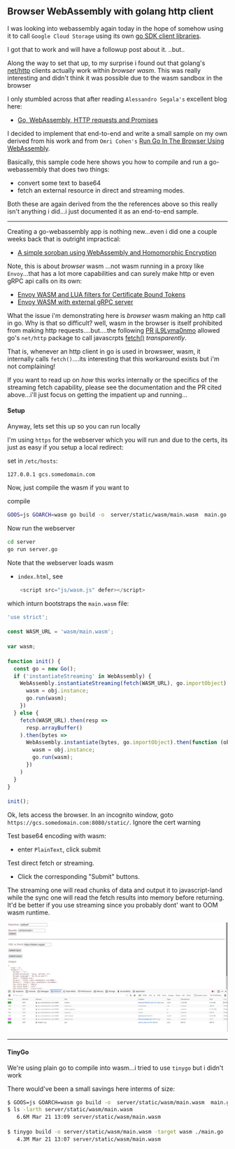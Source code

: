 


## Browser WebAssembly with golang http client


I was looking into webassembly again today in the hope of somehow using it to call `Google Cloud Storage` using its own [go SDK client libraries](https://github.com/googleapis/google-cloud-go/blob/main/storage/storage.go). 

I got that to work and will have a followup post about it.  ..but..

Along the way to set that up, to my surprise i found out that golang's [net/http](https://pkg.go.dev/net/http) clients actually work within _browser wasm_.  This was really interesting and didn't think it was possible due to the wasm sandbox in the browser

I only stumbled across that after reading `Alessandro Segala's` excellent blog here:

*  [Go, WebAssembly, HTTP requests and Promises](https://withblue.ink/2020/10/03/go-webassembly-http-requests-and-promises.html)

I decided to implement that end-to-end and write a small sample on my own derived from his work and from `Omri Cohen's` [Run Go In The Browser Using WebAssembly](https://dev.bitolog.com/go-in-the-browser-using-webassembly/).

Basically, this sample code here shows you how to compile and run a go-webassembly that does two things:

* convert some text to base64
* fetch an external resource in direct and streaming modes.

Both these are again derived from the the references above so this really isn't anything i did...i just documented it as an end-to-end sample.

---

Creating a go-webassembly app is nothing new...even i did one a couple weeks back that is outright impractical:

* [A simple soroban using WebAssembly and Homomorphic Encryption](https://github.com/salrashid123/wasm_homomorphic_encryption)

Note, this is about _browser_ wasm ...not wasm running in a proxy like `Envoy`...that has a lot more capabilities and can surely make http or even gRPC api calls on its own:

* [Envoy WASM and LUA filters for Certificate Bound Tokens](https://github.com/salrashid123/envoy_cert_bound_token)
* [Envoy WASM with external gRPC server](https://github.com/salrashid123/envoy_wasm)

What the issue i'm demonstrating here is _browser_ wasm making an http call in go.  Why is that so difficult?  well, wasm in the browser is itself prohibited from making http requests....but....the following [PR jL9Lyma0nmo](https://groups.google.com/g/golang-codereviews/c/jL9Lyma0nmo) allowed go's `net/http` package to call javascrpts [fetch()](https://developer.mozilla.org/en-US/docs/Web/API/Fetch_API/Using_Fetch) _transparently_.

That is, whenever an http client in go is used in browswer, wasm, it internally calls `fetch()`....its interesting that this workaround exists but i'm not complaining!

If you want to read up on _how_ this works internally or the specifics of the streaming fetch capability, please see the documentation and the PR cited above...i'll just focus on getting the impatient up and running...


#### Setup

Anyway, lets set this up so you can run locally

I'm using `https` for the webserver which you will run and due to the certs, its just as easy if you setup a local redirect:

set in `/etc/hosts`:

```
127.0.0.1 gcs.somedomain.com
```

Now, just compile the wasm if you want to

compile

```bash
GOOS=js GOARCH=wasm go build -o  server/static/wasm/main.wasm  main.go
```

Now run the webserver

```bash
cd server
go run server.go
```

Note that the webserver loads wasm

- `index.html`, see

```javascript
	<script src="js/wasm.js" defer></script>
```

which inturn bootstraps the `main.wasm` file:

```javascript
'use strict';

const WASM_URL = 'wasm/main.wasm';

var wasm;

function init() {
  const go = new Go();
  if ('instantiateStreaming' in WebAssembly) {
    WebAssembly.instantiateStreaming(fetch(WASM_URL), go.importObject).then(function (obj) {
      wasm = obj.instance;
      go.run(wasm);
    })
  } else {
    fetch(WASM_URL).then(resp =>
      resp.arrayBuffer()
    ).then(bytes =>
      WebAssembly.instantiate(bytes, go.importObject).then(function (obj) {
        wasm = obj.instance;
        go.run(wasm);
      })
    )
  }
}

init();
```

Ok, lets access the browser.  In an incognito window, goto `https://gcs.somedomain.com:8080/static/`.  Ignore the cert warning

Test base64 encoding with wasm:

* enter `PlainText`, click submit


Test direct fetch or streaming.

* Click the corresponding "Submit" buttons.

The streaming one will read chunks of data and output it to javascript-land while the sync one will read the fetch results into memory before returning.  It'd be better if you use streaming since you probably dont' want to OOM wasm runtime.

![images/fetch.png](images/fetch.png)


---

#### TinyGo

We're using plain go to compile into wasm...i tried to use `tinygo` but i didn't work

There would've been a small savings here interms of size:

```bash
$ GOOS=js GOARCH=wasm go build -o  server/static/wasm/main.wasm  main.go
$ ls -larth server/static/wasm/main.wasm
   6.6M Mar 21 13:09 server/static/wasm/main.wasm

$ tinygo build -o server/static/wasm/main.wasm -target wasm ./main.go
   4.3M Mar 21 13:07 server/static/wasm/main.wasm
```









